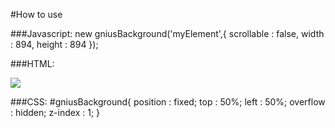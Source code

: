 #How to use

###Javascript:
    new gniusBackground('myElement',{
        scrollable  : false,
        width       : 894,
        height      : 894
    });

###HTML:
    <div id="myElement">
        <img src="http://th06.deviantart.net/fs32/PRE/f/2008/220/d/0/Save_the_World_Today_by_VoYtHAs.png" />
    </div>

###CSS:
    #gniusBackground{
        position    : fixed;
        top         : 50%;
        left        : 50%;
        overflow    : hidden;
        z-index     : 1;
    }